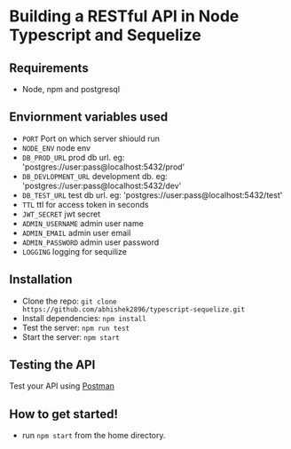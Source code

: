 # Building a RESTful API in Node Typescript and Sequelize

## Requirements

- Node, npm and postgresql

## Enviornment variables used

- `PORT` Port on which server shiould run
- `NODE_ENV` node env
- `DB_PROD_URL` prod db url. eg: 'postgres://user:pass@localhost:5432/prod'
- `DB_DEVLOPMENT_URL` development db. eg: 'postgres://user:pass@localhost:5432/dev'
- `DB_TEST_URL` test db url. eg: 'postgres://user:pass@localhost:5432/test'
- `TTL` ttl for access token in seconds
- `JWT_SECRET` jwt secret
- `ADMIN_USERNAME` admin user name
- `ADMIN_EMAIL` admin user email
- `ADMIN_PASSWORD` admin user password
- `LOGGING` logging for sequilize 

## Installation

- Clone the repo: `git clone https://github.com/abhishek2896/typescript-sequelize.git`
- Install dependencies: `npm install`
- Test the server: `npm run test`
- Start the server: `npm start`

## Testing the API
Test your API using [Postman](https://chrome.google.com/webstore/detail/postman-rest-client-packa/fhbjgbiflinjbdggehcddcbncdddomop)


##  How to get started!

 - run `npm start` from the home directory.
 